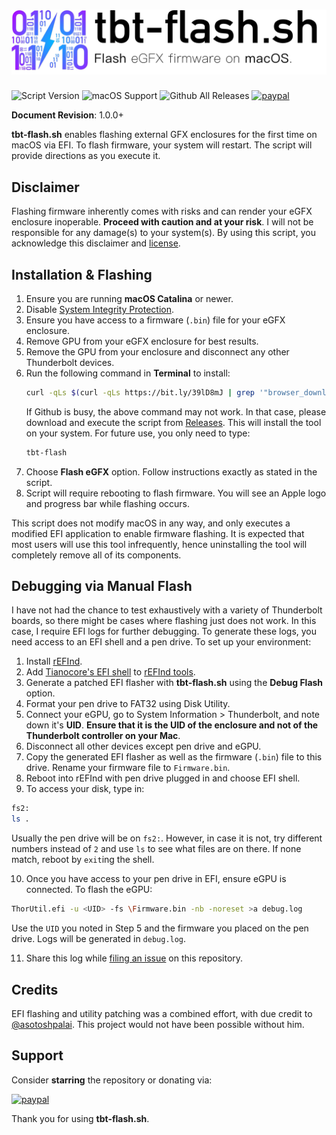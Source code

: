 # ![Header](/resources/header.png)
![Script Version](https://img.shields.io/github/release/mayankk2308/tbt-flash.svg?style=for-the-badge)
![macOS Support](https://img.shields.io/badge/macOS-10.15+-purple.svg?style=for-the-badge) ![Github All Releases](https://img.shields.io/github/downloads/mayankk2308/tbt-flash/total.svg?style=for-the-badge) [![paypal](https://www.paypalobjects.com/digitalassets/c/website/marketing/apac/C2/logos-buttons/optimize/34_Yellow_PayPal_Pill_Button.png)](https://www.paypal.com/cgi-bin/webscr?cmd=_donations&business=mayankk2308@icloud.com&lc=US&item_name=Development%20of%20TBTFlash&no_note=0&currency_code=USD&bn=PP-DonationsBF:btn_donate_SM.gif:NonHostedGuest)

**Document Revision**: 1.0.0+

**tbt-flash.sh** enables flashing external GFX enclosures for the first time on macOS via EFI. To flash firmware, your system will restart. The script will provide directions as you execute it.

## Disclaimer
Flashing firmware inherently comes with risks and can render your eGFX enclosure inoperable. **Proceed with caution and at your risk**. I will not be responsible for any damage(s) to your system(s). By using this script, you acknowledge this disclaimer and [license](./LICENSE.md).

## Installation & Flashing
1. Ensure you are running **macOS Catalina** or newer.
2. Disable [System Integrity Protection](https://www.imore.com/how-turn-system-integrity-protection-macos).
3. Ensure you have access to a firmware (`.bin`) file for your eGFX enclosure.
4. Remove GPU from your eGFX enclosure for best results.
5. Remove the GPU from your enclosure and disconnect any other Thunderbolt devices.
6. Run the following command in **Terminal** to install:
   ```sh
   curl -qLs $(curl -qLs https://bit.ly/39lD8mJ | grep '"browser_download_url":' | cut -d'"' -f4) > tbt-flash.sh; sh tbt-flash.sh; rm tbt-flash.sh
   ```
   If Github is busy, the above command may not work. In that case, please download and execute the script from [Releases](https://github.com/mayankk2308/tbt-flash/releases). This will install the tool on your system. For future use, you only need to type:
   ```sh
   tbt-flash
   ```
7. Choose **Flash eGFX** option. Follow instructions exactly as stated in the script.
8. Script will require rebooting to flash firmware. You will see an Apple logo and progress bar while flashing occurs.

This script does not modify macOS in any way, and only executes a modified EFI application to enable firmware flashing. It is expected that most users will use this tool infrequently, hence uninstalling the tool will completely remove all of its components.

## Debugging via Manual Flash
I have not had the chance to test exhaustively with a variety of Thunderbolt boards, so there might be cases where flashing just does not work. In this case, I require EFI logs for further debugging. To generate these logs, you need access to an EFI shell and a pen drive. To set up your environment:
1. Install [rEFInd](http://www.rodsbooks.com/efi-bootloaders/installation.html).
2. Add [Tianocore's EFI shell](https://github.com/tianocore/edk2/blob/UDK2018/ShellBinPkg/UefiShell/X64/Shell.efi) to [rEFInd tools](http://www.rodsbooks.com/efi-bootloaders/refind.html).
3. Generate a patched EFI flasher with **tbt-flash.sh** using the **Debug Flash** option.
4. Format your pen drive to FAT32 using Disk Utility.
5. Connect your eGPU, go to System Information > Thunderbolt, and note down it's **UID**. **Ensure that it is the UID of the enclosure and not of the Thunderbolt controller on your Mac**.
6. Disconnect all other devices except pen drive and eGPU.
7. Copy the generated EFI flasher as well as the firmware (`.bin`) file to this drive. Rename your firmware file to `Firmware.bin`.
8. Reboot into rEFInd with pen drive plugged in and choose EFI shell.
9. To access your disk, type in:
```sh
fs2:
ls .
```
Usually the pen drive will be on `fs2:`. However, in case it is not, try different numbers instead of `2` and use `ls` to see what files are on there. If none match, reboot by `exit`ing the shell.

10. Once you have access to your pen drive in EFI, ensure eGPU is connected. To flash the eGPU:
```sh
ThorUtil.efi -u <UID> -fs \Firmware.bin -nb -noreset >a debug.log
```
Use the `UID` you noted in Step 5 and the firmware you placed on the pen drive. Logs will be generated in `debug.log`.

11. Share this log while [filing an issue](https://github.com/mayankk2308/tbt-flash/releases) on this repository.

## Credits
EFI flashing and utility patching was a combined effort, with due credit to [@asotoshpalai](https://github.com/asutoshpalai). This project would not have been possible without him.

## Support
Consider **starring** the repository or donating via:

[![paypal](https://www.paypalobjects.com/digitalassets/c/website/marketing/apac/C2/logos-buttons/optimize/34_Yellow_PayPal_Pill_Button.png)](https://www.paypal.com/cgi-bin/webscr?cmd=_donations&business=mayankk2308@gmail.com&lc=US&item_name=Development%20of%20TBTFlash&no_note=0&currency_code=USD&bn=PP-DonationsBF:btn_donate_SM.gif:NonHostedGuest)

Thank you for using **tbt-flash.sh**.
